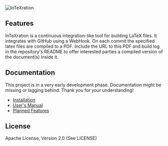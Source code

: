 ![InTeXration](http://cdn.jonasdevlieghere.com/intexration.png)

Features
--------
InTeXration is a continuous integration-like tool for building LaTeX files. It integrates with GitHub using a WebHook. On each commit the specified latex files are compiled to a PDF. Include the URL to this PDF and build log in the repository's README to offer interested parties a compiled version of the document(s) inside it.



Documentation
-------------
This project is in a very early development phase. Documentation might be missing or lagging behind. Thank you for your understanding!

- [Installation](https://github.com/JDevlieghere/InTeXration/blob/master/docs/install.md)
- [User's Manual](https://github.com/JDevlieghere/InTeXration/blob/master/docs/user_manual.md)
- [Planned Features](https://github.com/JDevlieghere/InTeXration/blob/master/docs/planned_features.md)

License
-------
Apache License, Version 2.0 (See LICENSE)
